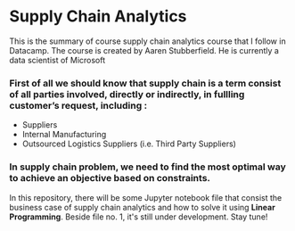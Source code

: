 # Supply Chain Analytics 
This is the summary of course supply chain analytics course that I follow in Datacamp. The course is created by Aaren Stubberfield. He is currently a data scientist of Microsoft

### First of all we should know that supply chain is a term consist of all parties involved, directly or indirectly, in fullling customer’s request, including : 
- Suppliers
- Internal Manufacturing
- Outsourced Logistics Suppliers (i.e. Third Party Suppliers)

### In supply chain problem, we need to find the most optimal way to achieve an objective based on constraints. 
In this repository, there will be some Jupyter notebook file that consist the business case of supply chain analytics and how to solve it using **Linear Programming**. Beside file no. 1, it's still under development. Stay tune!
